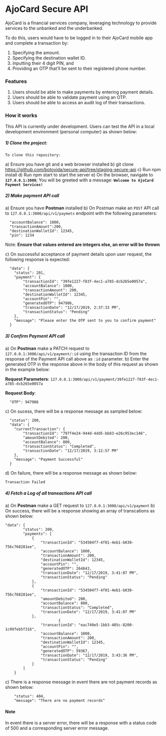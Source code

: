 # AjoCard Secure API

AjoCard is a financial services company, leveraging technology to provide services to the unbanked and the underbanked.

To do this, users would have to be logged in to their AjoCard mobile app
and complete a transaction by:
1. Specifying the amount.
2. Specifying the destination wallet ID.
3. Inputting their 4 digit PIN, and
4. Providing an OTP that’ll be sent to their registered phone number.


### Features

1. Users should be able to make payments by entering payment details.
2. Users should be able to validate payment using an OTP.
3. Users should be able to access an audit log of their transactions. 


### How it works

This API is currently under development. Users can test the API in a local development environment (personal computer) as shown below:

##### 1) Clone the project:

    To clone this repository: 

  a) Ensure you have git and a web browser installed
  b) git clone https://github.com/botovida/secure-api/tree/staging-secure-api
  c) Run npm install
  d) Run npm start to start the server
  e) On the browser, navigate to **``127.0.0.1:3000``**; You will be greeted with a message: **``Welcome to AjoCard Payment Services!``**

##### 2) Make payment API call
a) Ensure you have **Postman** installed
b) On Postman make an ``POST`` API call to ``127.0.0.1:3000/api/v1/paymets`` endpoint with the following parameters:

```
  "accountBalance": 1000,
  "transactionAmount":200,
  "destinationWalletId": 12345,
  "pin": 1234
```

Note: **Ensure that values entered are integers else, an error will be thrown**

c) On successful acceptance of payment details upon user request, the following response is expected:
```
  "data": {
    "status": 201,
    "payment": {
        "transactionId": "39fe1227-f83f-4ec1-a785-dcb265e0057a",
        "accountBalance": 1000,
        "transactionAmount": 200,
        "destinationWalletId": 12345,
        "accountPin": "",
        "generatedOTP": 947986,
        "transactionDate": "12/17/2019, 2:37:33 PM",
        "transactionStatus": "Pending"
    },
    "message": "Please enter the OTP sent to you to confirm payment"
  }
```

##### 3) Confirm Payment API call

a) On **Postman** make a PATCH request to ``127.0.0.1:3000/api/v1/payment/:id`` using the transaction ID from the response of the Payment API call above as ``:id`` parameter.
b) Enter the generated OTP in the response above in the body of this request as shown in the example below:

**Request Parameters**:
``127.0.0.1:3000/api/v1/payment/39fe1227-f83f-4ec1-a785-dcb265e0057a``

**Request Body**:
```
  "OTP": 947986
```

c) On sucess, there will be a response message as sampled below:
```
  "status": 200,
  "data": {
    "currentTransaction": {
        "transactionId": "797f4e24-944d-4dd5-bb83-e26c953ec146",
        "amountDebited": 200,
        "accountBalance": 800,
        "transactionStatus": "Completed",
        "transactionDate": "12/17/2019, 3:12:57 PM"
    },
    "message": "Payment Successful"
  }
```

d) On failure, there will be a response message as shown below:
``` 
Transaction Failed
```

##### 4) Fetch a Log of all transactions API call

a) On **Postman** make a GET request to ``127.0.0.1:3000/api/v1/payment``
b) On success, there will be a response showing an array of transcations as shown below:
```
"data": {
        "status": 200,
        "payments": [
            {
                "transactionId": "534504f7-4f01-4eb1-b030-756c768281ee",
                "accountBalance": 1000,
                "transactionAmount": 200,
                "destinationWalletId": 12345,
                "accountPin": "",
                "generatedOTP": 264843,
                "transactionDate": "12/17/2019, 3:41:07 PM",
                "transactionStatus": "Pending"
            },
            {
                "transactionId": "534504f7-4f01-4eb1-b030-756c768281ee",
                "amountDebited": 200,
                "accountBalance": 800,
                "transactionStatus": "Completed",
                "transactionDate": "12/17/2019, 3:41:07 PM"
            },
                        {
                "transactionId": "eac740e5-1bb3-405c-8200-1c99feb5f316",
                "accountBalance": 1000,
                "transactionAmount": 200,
                "destinationWalletId": 12345,
                "accountPin": "",
                "generatedOTP": 59367,
                "transactionDate": "12/17/2019, 3:43:36 PM",
                "transactionStatus": "Pending"
            }
        ]
    }
```
c) There is a response message in event there are not payment records as shown below:
```
    "status": 404,
    "message": "There are no payment records"
```

#### Note
In event there is a server error, there will be a response with a status code of 500 and a corresponding server error message.